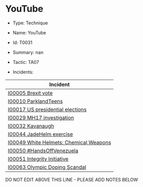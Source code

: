 # YouTube

* Type: Technique

* Name: YouTube

* Id: T0031

* Summary: nan

* Tactic: TA07

* Incidents:

| Incident |
| --------- |
| [I00005 Brexit vote](../incidents/I00005.md) |
| [I00010 ParklandTeens](../incidents/I00010.md) |
| [I00017 US presidential elections](../incidents/I00017.md) |
| [I00029 MH17 investigation](../incidents/I00029.md) |
| [I00032 Kavanaugh](../incidents/I00032.md) |
| [I00044 JadeHelm exercise](../incidents/I00044.md) |
| [I00049 White Helmets: Chemical Weapons](../incidents/I00049.md) |
| [I00050 #HandsOffVenezuela](../incidents/I00050.md) |
| [I00051 Integrity Initiative](../incidents/I00051.md) |
| [I00063 Olympic Doping Scandal](../incidents/I00063.md) |

DO NOT EDIT ABOVE THIS LINE - PLEASE ADD NOTES BELOW